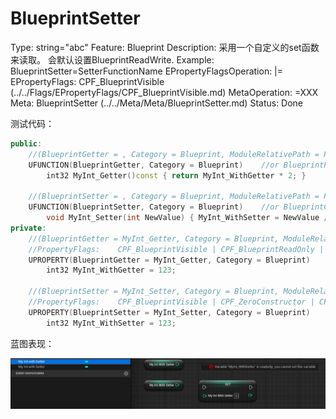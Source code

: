 # BlueprintSetter

Type: string="abc"
Feature: Blueprint
Description: 采用一个自定义的set函数来读取。
会默认设置BlueprintReadWrite.
Example: BlueprintSetter=SetterFunctionName
EPropertyFlagsOperation: |=
EPropertyFlags: CPF_BlueprintVisible (../../Flags/EPropertyFlags/CPF_BlueprintVisible.md)
MetaOperation: =XXX
Meta: BlueprintSetter (../../Meta/Meta/BlueprintSetter.md)
Status: Done

测试代码：

```cpp
public:
	//(BlueprintGetter = , Category = Blueprint, ModuleRelativePath = Property/MyProperty_Test.h)
	UFUNCTION(BlueprintGetter, Category = Blueprint)	//or BlueprintPure
		int32 MyInt_Getter()const { return MyInt_WithGetter * 2; }

	//(BlueprintSetter = , Category = Blueprint, ModuleRelativePath = Property/MyProperty_Test.h)
	UFUNCTION(BlueprintSetter, Category = Blueprint)	//or BlueprintCallable
		void MyInt_Setter(int NewValue) { MyInt_WithSetter = NewValue / 4; }
private:
	//(BlueprintGetter = MyInt_Getter, Category = Blueprint, ModuleRelativePath = Property/MyProperty_Test.h)
	//PropertyFlags:	CPF_BlueprintVisible | CPF_BlueprintReadOnly | CPF_ZeroConstructor | CPF_IsPlainOldData | CPF_NoDestructor | CPF_HasGetValueTypeHash | CPF_NativeAccessSpecifierPrivate 
	UPROPERTY(BlueprintGetter = MyInt_Getter, Category = Blueprint)
		int32 MyInt_WithGetter = 123;

	//(BlueprintSetter = MyInt_Setter, Category = Blueprint, ModuleRelativePath = Property/MyProperty_Test.h)
	//PropertyFlags:	CPF_BlueprintVisible | CPF_ZeroConstructor | CPF_IsPlainOldData | CPF_NoDestructor | CPF_HasGetValueTypeHash | CPF_NativeAccessSpecifierPrivate 
	UPROPERTY(BlueprintSetter = MyInt_Setter, Category = Blueprint)
		int32 MyInt_WithSetter = 123;
```

蓝图表现：

![Untitled](BlueprintGetter/Untitled.png)